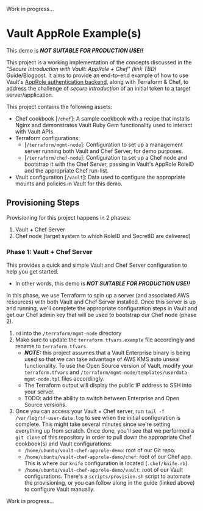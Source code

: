 Work in progress...

# Vault AppRole Example(s)

This demo is **_NOT SUITABLE FOR PRODUCTION USE!!_**

This project is a working implementation of the concepts discussed in the _"Secure Introduction with Vault: AppRole + Chef" (link TBD)_ Guide/Blogpost. It aims to provide an end-to-end example of how to use Vault's [AppRole authentication backend](https://www.vaultproject.io/docs/auth/approle.html), along with Terraform & Chef, to address the challenge of _secure introduction_ of an initial token to a target server/application.

This project contains the following assets:
- Chef cookbook [`/chef`]: A sample cookbook with a recipe that installs Nginx and demonstrates Vault Ruby Gem functionality used to interact with Vault APIs.
- Terraform configurations:
    - [`/terraform/mgmt-node`]: Configuration to set up a management server running both Vault and Chef Server, for demo purposes.
    - [`/terraform/chef-node`]: Configuration to set up a Chef node and bootstrap it with the Chef Server, passing in Vault's AppRole RoleID and the appropriate Chef run-list.
- Vault configuration [`/vault`]: Data used to configure the appropriate mounts and policies in Vault for this demo.

## Provisioning Steps

Provisioning for this project happens in 2 phases:

1. Vault + Chef Server
2. Chef node (target system to which RoleID and SecretID are delivered)

### Phase 1: Vault + Chef Server

This provides a quick and simple Vault and Chef Server configuration to help you get started.
- In other words, this demo is **_NOT SUITABLE FOR PRODUCTION USE!!_**

In this phase, we use Terraform to spin up a server (and associated AWS resources) with both Vault and Chef Server installed. Once this server is up and running, we'll complete the appropriate configuration steps in Vault and get our Chef admin key that will be used to bootstrap our Chef node (phase 2).

1. `cd` into the `/terraform/mgmt-node` directory
2. Make sure to update the `terraform.tfvars.example` file accordingly and rename to `terraform.tfvars`.
    - ___NOTE:___ this project assumes that a Vault Enterprise binary is being used so that we can take advantage of AWS KMS auto unseal functionality. To use the Open Source version of Vault, modify your `terraform.tfvars` and `/terraform/mgmt-node/templates/userdata-mgmt-node.tpl` files accordingly.
    - The Terraform output will display the public IP address to SSH into your server.
    - TODO: add the ability to switch between Enterprise and Open Source versions.
3. Once you can access your Vault + Chef server, run `tail -f /var/log/tf-user-data.log` to see when the initial configuration is complete. This might take several minutes since we're setting everything up from scratch. Once done, you'll see that we performed a `git clone` of this repository in order to pull down the appropriate Chef cookbook(s) and Vault configurations:
    - `/home/ubuntu/vault-chef-approle-demo`: root of our Git repo.
    - `/home/ubuntu/vault-chef-approle-demo/chef`: root of our Chef app. This is where our `knife` configuration is located (`.chef/knife.rb`).
    - `/home/ubuntu/vault-chef-approle-demo/vault`: root of our Vault configurations. There's a `scripts/provision.sh` script to automate the provisioning, or you can follow along in the guide (linked above) to configure Vault manually.

Work in progress...
